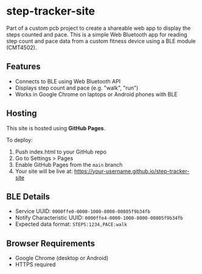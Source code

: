 # step-tracker-site
Part of a custom pcb project to create a shareable web app to display the steps counted and pace. This is a simple Web Bluetooth app for reading step count and pace data from a custom fitness device using a BLE module (CMT4502).

## Features
- Connects to BLE using Web Bluetooth API
- Displays step count and pace (e.g. "walk", "run")
- Works in Google Chrome on laptops or Android phones with BLE

## Hosting
This site is hosted using **GitHub Pages**.

To deploy:
1. Push index.html to your GitHub repo
2. Go to Settings > Pages
3. Enable GitHub Pages from the `main` branch
4. Your site will be live at:
   https://your-username.github.io/step-tracker-site

## BLE Details
- Service UUID: `0000ffe0-0000-1000-8000-00805f9b34fb`
- Notify Characteristic UUID: `0000ffe4-0000-1000-8000-00805f9b34fb`
- Expected data format: `STEPS:1234,PACE:walk`

## Browser Requirements
- Google Chrome (desktop or Android)
- HTTPS required
